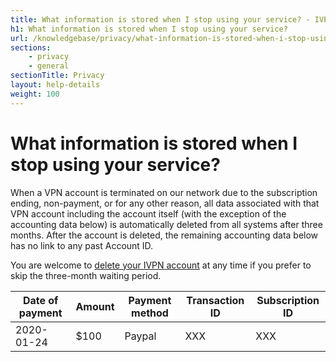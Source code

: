 ```yaml
---
title: What information is stored when I stop using your service? - IVPN Help
h1: What information is stored when I stop using your service?
url: /knowledgebase/privacy/what-information-is-stored-when-i-stop-using-your-service/
sections:
    - privacy
    - general
sectionTitle: Privacy
layout: help-details
weight: 100
---
```

# What information is stored when I stop using your service?

When a VPN account is terminated on our network due to the subscription ending, non-payment, or for any other reason, all data associated with that VPN account including the account itself (with the exception of the accounting data below) is automatically deleted from all systems after three months. After the account is deleted, the remaining accounting data below has no link to any past Account ID. 

You are welcome to [delete your IVPN account](/knowledgebase/billing/how-can-i-delete-my-ivpn-account/) at any time if you prefer to skip the three-month waiting period.  

| Date of payment | Amount | Payment method | Transaction ID | Subscription ID |
|---|---|---|---|---|
| 2020-01-24 | $100 | Paypal | XXX | XXX |
